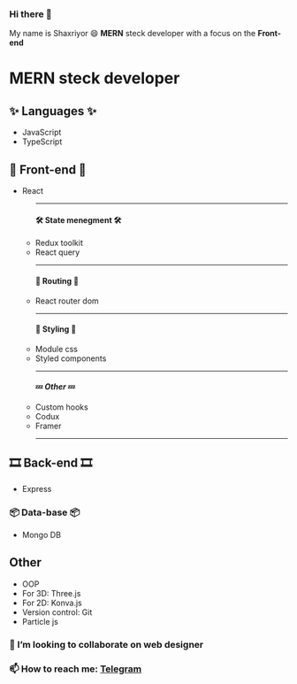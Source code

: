 ### Hi there 👋

<p>My name is Shaxriyor 😄 <b>MERN</b> steck developer with a focus on the <b>Front-end</b></p>

<h1> MERN steck developer </h1>

<h2>✨ Languages ✨</h2>
<ul>
  <li>JavaScript</li>
  <li>TypeScript</li>
</ul>

<h2>👀 Front-end 👀</h2>
<ul>
  <li>
    React
    <ul>
      <hr/>
      <h4>🛠 State menegment 🛠</h4>
        <li>Redux toolkit</li>
        <li>React query</li>
      <hr/>
      <h4>📍 Routing 📍</h4>
        <li>React router dom</li>
      <hr/>
      <h4>🌟 Styling 🌟</h4>
        <li>Module css</li>
        <li>Styled components</li>
      <hr/>
      <h4>💤 <em>Other</em> 💤</h4>
        <li>Custom hooks</li>
        <li>Codux</li>
        <li>Framer</li>
      <hr/>
    </ul>
  </li>
</ul>

<h2>🎞 Back-end 🎞</h2>
<ul>
  <li>Express</li>
</ul>
<h3>📦 Data-base 📦</h3>
<ul>
  <li>Mongo DB</li>
</ul>
<h2>Other</h2>
<ul>
  <li>OOP</li>
  <li>For 3D: Three.js</li>
  <li>For 2D: Konva.js</li>
  <li>Version control: Git</li>
  <li>Particle js</li>
</ul>

<h3>👯 I’m looking to collaborate on web designer</h3>
<h3>📫 How to reach me: <a href="https://t.me/CanSayNO">Telegram</a></h3>

<!--
**Shake0707/Shake0707** is a ✨ _special_ ✨ repository because its `README.md` (this file) appears on your GitHub profile.

Here are some ideas to get you started:

- 🔭 I’m currently working on ...
- 🌱 I’m currently learning ...
- 👯 I’m looking to collaborate on ...
- 🤔 I’m looking for help with ...
- 💬 Ask me about ...
- 📫 How to reach me: ...
- 😄 Pronouns: ...
- ⚡ Fun fact: ...
-->
